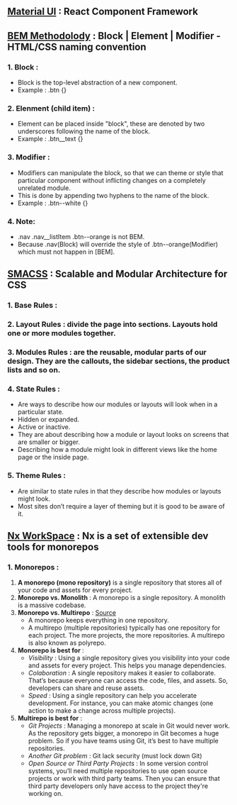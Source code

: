 ## [Material UI](https://material-ui.com/getting-started/installation/) : React Component Framework

## [BEM Methodolody](https://en.bem.info/methodology/key-concepts/) :  Block | Element | Modifier  - HTML/CSS naming convention
### 1. Block : 
  - Block is the top-level abstraction of a new component.
  - Example : .btn {}
### 2. Elenment (child item) : 
  - Element can be placed inside "block", these are denoted by two underscores following the name of the block.
  - Example : .btn__text {}
### 3. Modifier : 
  - Modifiers can manipulate the block, so that we can theme or style that particular component without inflicting changes on a completely unrelated module. 
  - This is done by appending two hyphens to the name of the block.
  - Example : .btn--white {}
### 4. Note:
  * .nav .nav__listItem .btn--orange is not BEM. 
  * Because .nav(Block) will override the style of .btn--orange(Modifier) which must not happen in [BEM].

## [SMACSS](http://smacss.com) : Scalable and Modular Architecture for CSS
### **1. Base Rules** : 

### **2. Layout Rules** : divide the page into sections. Layouts hold one or more modules together.

### **3. Modules Rules** : are the reusable, modular parts of our design. They are the callouts, the sidebar sections, the product lists and so on.

### **4. State Rules** : 
  - Are ways to describe how our modules or layouts will look when in a particular state.
  - Hidden or expanded.
  - Active or inactive.
  - They are about describing how a module or layout looks on screens that are smaller or bigger.
  - Describing how a module might look in different views like the home page or the inside page.

### **5. Theme Rules** : 
  - Are similar to state rules in that they describe how modules or layouts might look. 
  - Most sites don’t require a layer of theming but it is good to be aware of it.

## [Nx WorkSpace](https://nx.dev/) : Nx is a set of extensible dev tools for monorepos
### **1. Monorepos** : 
  1. **A monorepo (mono repository)** is a single repository that stores all of your code and assets for every project.
  2. **Monorepo vs. Monolith** : A monorepo is a single repository. A monolith is a massive codebase.
  3. **Monorepo vs. Multirepo** : [Source](https://www.perforce.com/blog/vcs/what-monorepo) 
      * A monorepo keeps everything in one repository. 
      * A multirepo (multiple repositories) typically has one repository for each project. The more projects, the more repositories. A multirepo is also known as polyrepo.
  4. **Monorepo is best for** : 
      * _Visibility_ : Using a single repository gives you visibility into your code and assets for every project. This helps you manage dependencies.
      * _Colaboration_ : A single repository makes it easier to collaborate. That’s because everyone can access the code, files, and assets. So, developers can share and reuse assets.
      * _Speed_ : Using a single repository can help you accelerate development. For instance, you can make atomic changes (one action to make a change across multiple projects).
  5. **Multirepo is best for** : 
      * _Git Projects_ : Managing a monorepo at scale in Git would never work. As the repository gets bigger, a monorepo in Git becomes a huge problem. So if you have teams using Git, it’s best to have multiple repositories.
      * _Another Git problem_ : Git lack security (must lock down Git)
      * _Open Source or Third Party Projects_ : In some version control systems, you’ll need multiple repositories to use open source projects or work with third party teams. Then you can ensure that third party developers only have access to the project they're working on.


